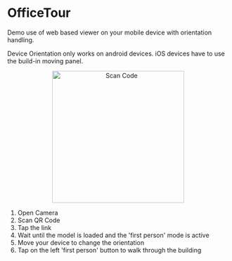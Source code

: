 # OfficeTour

Demo use of web based viewer on your mobile device with orientation handling.
<p>
<p>
Device Orientation only works on android devices. iOS devices have to use the build-in moving panel.

<p align="center">
  <img src="https://github.com/FlorolF1/AutodeskViewerOfficeTour/blob/master/qr-code.png" width="300" title="Scan Code">
</p>


1) Open Camera
2) Scan QR Code
3) Tap the link
4) Wait until the model is loaded and the 'first person' mode is active
5) Move your device to change the orientation
6) Tap on the left 'first person' button to walk through the building
